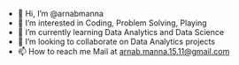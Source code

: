 - 👋 Hi, I’m @arnabmanna
- 👀 I’m interested in Coding, Problem Solving, Playing
- 🌱 I’m currently learning Data Analytics and Data Science
- 💞️ I’m looking to collaborate on Data Analytics projects
- 📫 How to reach me Mail at arnab.manna.15.11@gmail.com

<!---
arnabmbentley/arnabmbentley is a ✨ special ✨ repository because its `README.md` (this file) appears on your GitHub profile.
You can click the Preview link to take a look at your changes.
--->

